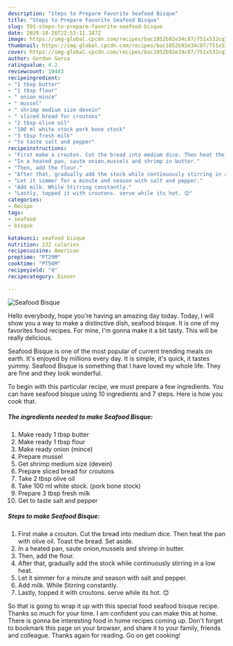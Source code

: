 ```yaml
---
description: "Steps to Prepare Favorite Seafood Bisque"
title: "Steps to Prepare Favorite Seafood Bisque"
slug: 591-steps-to-prepare-favorite-seafood-bisque
date: 2020-10-26T22:53:11.187Z
image: https://img-global.cpcdn.com/recipes/bac1052b92e34c87/751x532cq70/seafood-bisque-recipe-main-photo.jpg
thumbnail: https://img-global.cpcdn.com/recipes/bac1052b92e34c87/751x532cq70/seafood-bisque-recipe-main-photo.jpg
cover: https://img-global.cpcdn.com/recipes/bac1052b92e34c87/751x532cq70/seafood-bisque-recipe-main-photo.jpg
author: Gordon Garza
ratingvalue: 4.2
reviewcount: 19443
recipeingredient:
- "1 tbsp butter"
- "1 tbsp flour"
- " onion mince"
- " mussel"
- " shrimp medium size devein"
- " sliced bread for croutons"
- "2 tbsp olive oil"
- "100 ml white stock pork bone stock"
- "3 tbsp fresh milk"
- "to taste salt and pepper"
recipeinstructions:
- "First make a crouton. Cut the bread into medium dice. Then heat the pan with olive oil. Toast the bread. Set aside."
- "In a heated pan, saute onion,mussels and shrimp in butter."
- "Then, add the flour."
- "After that, gradually add the stock while continuously stirring in a low heat."
- "Let it simmer for a minute and season with salt and pepper."
- "Add milk. While Stirring constantly."
- "Lastly, topped it with croutons. serve while its hot. 😊"
categories:
- Recipe
tags:
- seafood
- bisque

katakunci: seafood bisque 
nutrition: 232 calories
recipecuisine: American
preptime: "PT29M"
cooktime: "PT56M"
recipeyield: "4"
recipecategory: Dinner

---
```



![Seafood Bisque](https://img-global.cpcdn.com/recipes/bac1052b92e34c87/751x532cq70/seafood-bisque-recipe-main-photo.jpg)

Hello everybody, hope you're having an amazing day today. Today, I will show you a way to make a distinctive dish, seafood bisque. It is one of my favorites food recipes. For mine, I'm gonna make it a bit tasty. This will be really delicious.

Seafood Bisque is one of the most popular of current trending meals on earth. It's enjoyed by millions every day. It is simple, it's quick, it tastes yummy. Seafood Bisque is something that I have loved my whole life. They are fine and they look wonderful.




To begin with this particular recipe, we must prepare a few ingredients. You can have seafood bisque using 10 ingredients and 7 steps. Here is how you cook that.

<!--inarticleads1-->

##### The ingredients needed to make Seafood Bisque:

1. Make ready 1 tbsp butter
1. Make ready 1 tbsp flour
1. Make ready  onion (mince)
1. Prepare  mussel
1. Get  shrimp medium size (devein)
1. Prepare  sliced bread for croutons
1. Take 2 tbsp olive oil
1. Take 100 ml white stock. (pork bone stock)
1. Prepare 3 tbsp fresh milk
1. Get to taste salt and pepper




<!--inarticleads2-->

##### Steps to make Seafood Bisque:

1. First make a crouton. Cut the bread into medium dice. Then heat the pan with olive oil. Toast the bread. Set aside.
1. In a heated pan, saute onion,mussels and shrimp in butter.
1. Then, add the flour.
1. After that, gradually add the stock while continuously stirring in a low heat.
1. Let it simmer for a minute and season with salt and pepper.
1. Add milk. While Stirring constantly.
1. Lastly, topped it with croutons. serve while its hot. 😊




So that is going to wrap it up with this special food seafood bisque recipe. Thanks so much for your time. I am confident you can make this at home. There is gonna be interesting food in home recipes coming up. Don't forget to bookmark this page on your browser, and share it to your family, friends and colleague. Thanks again for reading. Go on get cooking!
